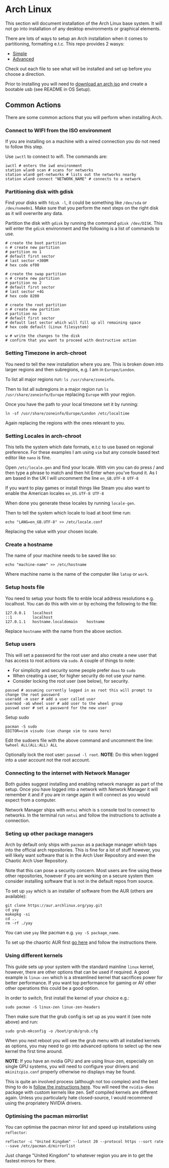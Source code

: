 # Arch Linux

This section will document installation of the Arch Linux base system. It will not go into installation of any desktop environments or graphical elements.

There are lots of ways to setup an Arch installation when it comes to partitioning, formatting e.t.c. This repo provides 2 wasys:

* [Simple](./SIMPLE.md)
* [Advanced](./ADVANCED.md)

Check out each file to see what will be installed and set up before you choose a direction.

Prior to installing you will need to [download an arch iso](https://archlinux.org/download/) and create a bootable usb (see README in OS Setup).

## Common Actions

There are some common actions that you will perform when installing Arch.

### Connect to WIFI from the ISO environment

If you are installing on a machine with a wired connection you do not need to follow this step.

Use `iwctl` to connect to wifi. The commands are:

```
iwctl # enters the iwd environment
station wlan0 scan # scans for networks
station wlan0 get-networks # lists out the networks nearby
station wlan0 connect "NETWORK_NAME" # connects to a network
```

### Partitioning disk with gdisk

Find your disks with `fdisk -l`, it could be something like `/dev/sda` or `/dev/nvme0n1`. Make sure that you perform the next steps on the right disk as it will overwrite any data.

Partition the disk with `gdisk` by running the command `gdisk /dev/DISK`. This will enter the `gdisk` environment and the following is a list of commands to use.
```
# create the boot partition
n # create new partition
# partition no 1
# default first sector
# last sector +300M
# hex code ef00

# create the swap partition
n # create new partition
# partition no 2
# default first sector
# last sector +4G
# hex code 8200

# create the root partition
n # create new partition
# partition no 3
# default first sector
# default last sector which will fill up all remaining space
# hex code default (Linux filesystem)

w # write the changes to the disk 
# confirm that you want to proceed with destructive action
```

### Setting Timezone in arch-chroot

You need to tell the new installation where you are. This is broken down into larger regions and then subregions, e.g. I am in `Europe/London`.

To list all major regions run: `ls /usr/share/zoneinfo`.

Then to list all subregions in a major region run `ls /usr/share/zoneinfo/Europe` replacing `Europe` with your region.

Once you have the path to your local timezone set it by running:
```
ln -sf /usr/share/zoneinfo/Europe/London /etc/localtime
```

Again replacing the regions with the ones relevant to you.

### Setting Locales in arch-chroot

This tells the system which date formats, e.t.c to use based on regional preference. For these examples I am using `vim` but any console based text editor like `nano` is fine.

Open `/etc/locale.gen` and find your locale. With vim you can do press / and then type a phrase to match and then hit Enter when you've found it. As I am based in the UK I will uncomment the line `en_GB.UTF-8 UTF-8`

If you want to play games or install things like Steam you also want to enable the American locales `en_US.UTF-8 UTF-8`

When done you generate these locales by running `locale-gen`.

Then to tell the system which locale to load at boot time run:
```
echo "LANG=en_GB.UTF-8" >> /etc/locale.conf
```

Replacing the value with your chosen locale.

### Create a hostname

The name of your machine needs to be saved like so:
```
echo "machine-name" >> /etc/hostname
```

Where machine name is the name of the computer like `latop` or `work`.

### Setup hosts file

You need to setup your hosts file to enble local address resolutions e.g. localhost. You can do this with vim or by echoing the following to the file:

```
127.0.0.1   localhost
::1         localhost
127.0.1.1   hostname.localdomain    hostname
```

Replace `hostname` with the name from the above section.

### Setup users

This will set a password for the root user and also create a new user that has access to root actions via `sudo`. A couple of things to note:

* For simplicity and security some people prefer `doas` to `sudo`
* When creating a user, for higher security do not use your name.
* Consider locking the root user (see below), for security.

```
passwd # assuming currently logged in as root this will prompt to change the root password
useradd -m user # add a user called user
usermod -aG wheel user # add user to the wheel group
passwd user # set a password for the new user
```

Setup sudo

```
pacman -S sudo
EDITOR=vim visudo (can change vim to nano here)
```

Edit the sudoers file with the above command and uncomment the line: `%wheel ALL(ALL:ALL) ALL`

Optionally lock the root user: `passwd -l root`. **NOTE**: Do this when logged into a user account not the root account.

### Connecting to the internet with Network Manager

Both guides suggest installing and enabling network manager as part of the setup. Once you have logged into a network with Network Manager it will remember it and if you are in range again it will connect as you would expect from a computer.

Network Manager ships with `mntui` which is s console tool to connect to networks. In the terminal run `nmtui` and follow the instructions to activate a connection.

### Seting up other package managers

Arch by default only ships with `pacman` as a package manager which taps into the official arch repositories. This is fine for a lot of stuff however, you will likely want software that is in the Arch User Repository and even the Chaotic Arch User Repository.

Note that this can pose a security concern. Most users are fine using these other repositories, however if you are working on a secure system then consider installing software that is not in the default repos from source.

To set up `yay` which is an installer of software from the AUR (others are available):

```
git clone https://aur.archlinux.org/yay.git
cd yay
makepkg -si
cd ..
rm -rf ./yay
```

You can use `yay` like pacman e.g. `yay -S package_name`.

To set up the chaortic AUR first [go here](https://aur.chaotic.cx/) and follow the instructions there.

### Using different kernels

This guide sets up your system with the standard mainline `linux` kernel, however, there are other options that can be used if required. A good example is `linux-zen` which is a streamlined kernel that sacrifices power for better performance. If you want top performance for gaming or AV other other operations this could be a good option.

In order to switch, first install the kernel of your choice e.g.: 

```
sudo pacman -S linux-zen linux-zen-headers
```

Then make sure that the grub config is set up as you want it (see note above) and run:

```
sudo grub-mkconfig -o /boot/grub/grub.cfg
```

When you next reboot you will see the grub menu with all installed kernels as options, you may need to go into advanced options to select up the new kernel the first time around.

**NOTE**: If you have an nvidia GPU and are using linux-zen, especially on single GPU systems, you will need to configure your drivers and `mkinitcpio.conf` properly otherwise no displays may be found.

This is quite an involved process (although not too complex) and the best thing to do is [follow the instructions here](https://wiki.archlinux.org/title/NVIDIA). You will need the `nvidia-dkms` package with custom kernels like zen. Self compiled kernels are different again. Unless you particularly hate closed-source, I would recommend using the propriatery NVIDIA drivers.

### Optimising the pacman mirrorlist

You can optimise the pacman mirror list and speed up installations using `reflector`:

```
reflector -c "United Kingdom" --latest 20 --protocol https --sort rate --save /etc/pacman.d/mirrorlist
```

Just change "United Kingdom" to whatever region you are in to get the fastest mirrors for there.